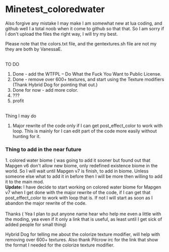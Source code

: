 # Minetest_coloredwater <br>

Also forgive any mistake I may make I am somewhat new at lua coding, and github well I a total noob when it come to github so that that. So I am sorry if I don't upload the files the right way, I will try my best. <br>

Please note that the colors.txt file, and the gentextures.sh file are not my they are both by VanessaE.<br> <br>



TO DO <br>
1. Done - add the WTFPL – Do What the Fuck You Want to Public License. <br>
2. Done - remove over 600+ textures, and start using the Texture modifiers (Thank Hybrid Dog for pointing that out.) <br>
3. Done for now - add more color. <br>
4. ??? <br>
5. profit <br> <br> 

Thing I may do <br>
1. Major rewrite of the code only if I can get post_effect_color to work with loop. This is mainly for I can edit part of the code more easily without hunting for it.

<h3>Thing to add in the near future</h3>
1. colored water biome ( was going to add it sooner but found out that Mapgen v6 don't allow new biome, only redefined existence biome in the world. So I will wait until Mapgen v7 is finish, to add in biome. Unless someone else what to add it in before then I will be more then willing to add it to the main mod.<br>
<b>Update: </b> I have decide to start working on colored water biome for Mapgen v7 when I get done with the major rewrite of the code, if I can get that post_effect_color to work with loop that is. If not I will start as soon as I abandon the major rewrite of the code.


<br>
<br>
Thanks ( Yea I plan to put anyone name hear who help me even a little with the moding, yea even if it only a link that is useful, as least until I get sick of added people for small thing)<br>

Hybrid Dog for telling me about the colorize texture modifier, will help with removing over 600+ textures. Also thank Pilcrow irc for the link that show the format I needed for the colorize texture modifier.
